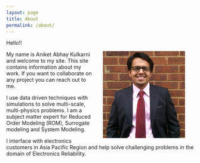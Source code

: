 ```yaml
---
layout: page
title: About
permalink: /about/
---
```


Hello!!

<img src="/assets/DSC_0011.jpg" width="220" align="right" hspace="25"/>

My name is Aniket Abhay Kulkarni and welcome to my site. This site contains information about my work. If you want to collaborate on any project you can reach out to me.

I use data driven techniques with simulations to solve multi-scale, multi-physics problems. I am a subject matter expert for Reduced Order Modeling (ROM), Surrogate modeling and System Modeling.

I interface with electronics customers in Asia Pacific Region and help solve challenging problems in the domain of Electronics Reliability.
